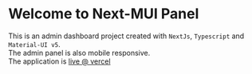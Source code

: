 # Welcome to Next-MUI Panel
This is an admin dashboard project created with <code>NextJs</code>, <code>Typescript</code> and <code>Material-UI v5</code>. <br>
The admin panel is also mobile responsive. <br>
The application is <a href="https://nextjs-mui-panel.vercel.app">live @ vercel</a>
